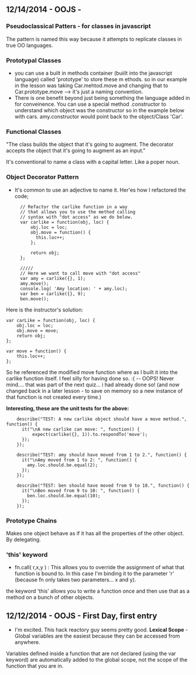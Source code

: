## 12/14/2014 - OOJS - 

### Pseudoclassical Patters - for classes in javascript
The pattern is named this way because it attempts to replicate classes in true OO languages. 

### Prototypal Classes
- you can use a built in methods container (buiilt into the javascript language) called 'prototype' to store these m ethods.  so in our example in the lesson was taking Car.mehtod.move and changing that to Car.prototype.move --> it's just a naming convention.  
- There is one benefit beyond just being something the language added in for conveinence.  You can use a special method .constructor to understand which object was the constructor so in the example below with cars.  amy.constructor would point back to the object/Class 'Car'.

### Functional Classes

"The class builds the object that it's going to augment. The decorator accepts the object that it's going to augment as an input."

It's conventional to name a class with a capital letter.  Like a poper noun. 

### Object Decorator Pattern
- It's common to use an adjective to name it.
Her'es how I refactored the code;
	
		// Refactor the carlike function in a way
		// that allows you to use the method calling 
		// syntax with "dot access" as we do below.
		var carlike = function(obj, loc) {
		    obj.loc = loc;
		    obj.move = function() {
		      this.loc++;
		    };
		    
		    return obj;
		};

		/////
		// Here we want to call move with "dot access"
		var amy = carlike({}, 1);
		amy.move();
		console.log( 'Amy location: ' + amy.loc);
		var ben = carlike({}, 9);
		ben.move();

Here is the instructor's solution:
	
	var carLike = function(obj, loc) {
		obj.loc = loc;
		obj.move = move;
		return obj;
	};

	var move = function() {
		this.loc++;
	};

So he referenced the modified move function where as I built it into the carlike function itself.  I feel silly for having done so. :( -- OOPS!  Never mind.... that was part of the next quiz... i had already done so!  (and now changed back in a later lesson - to save on memory so a new instance of that function is not created every time.)

**Interesting, these are the unit tests for the above:**

		describe("TEST: A new carlike object should have a move method.", function() {
		  it("\nA new carlike can move: ", function() {
		      expect(carlike({}, 1)).to.respondTo('move');
		  });
		});

		describe("TEST: amy should have moved from 1 to 2.", function() {
		  it("\nAmy moved from 1 to 2: ", function() {
		    amy.loc.should.be.equal(2);
		  });
		});

		describe("TEST: ben should have moved from 9 to 10.", function() {
		  it("\nBen moved from 9 to 10: ", function() {
		    ben.loc.should.be.equal(10);
		  });
		});

### Prototype Chains
Makes one object behave as if it has all the properties of the other object.  By delegating.

### 'this' keyword
- fn.call( r,x,y ) : This allows you to override the assignment of what that function is bound to. In this case I'm binding it to the parameter 'r' (because fn only takes two parameters... x and y).

the keyword 'this' allows you to write a function once and then use that as a method on a bunch of other objects.

## 12/12/2014 - OOJS - First Day, first entry
- I'm excited.  This hack reactory guy seems pretty good. 
**Lexical Scope** - Global variables are the easiest because they can be accessed from anywhere. 

Variables defined inside a function that are not declared (using the var keyword) are automatically added to the global scope, not the scope of the function that you are in. 